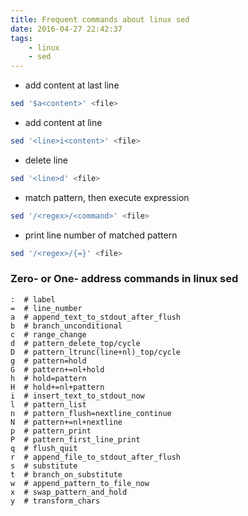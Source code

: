 ```yaml
---
title: Frequent commands about linux sed
date: 2016-04-27 22:42:37
tags: 
    - linux
    - sed
---
```

+ add content at last line
```bash
sed '$a<content>' <file>
```
+ add content at line
```bash
sed '<line>i<content>' <file>
```
<!-- more -->
+ delete line
```bash
sed '<line>d' <file>
```
+ match pattern, then execute expression
```bash
sed '/<regex>/<command>' <file>
```
+ print line number of matched pattern
```bash
sed '/<regex>/{=}' <file>
```

### Zero- or One- address commands in linux sed
```
:  # label
=  # line_number
a  # append_text_to_stdout_after_flush
b  # branch_unconditional
c  # range_change
d  # pattern_delete_top/cycle
D  # pattern_ltrunc(line+nl)_top/cycle
g  # pattern=hold
G  # pattern+=nl+hold
h  # hold=pattern
H  # hold+=nl+pattern
i  # insert_text_to_stdout_now
l  # pattern_list
n  # pattern_flush=nextline_continue
N  # pattern+=nl+nextline
p  # pattern_print
P  # pattern_first_line_print
q  # flush_quit
r  # append_file_to_stdout_after_flush
s  # substitute
t  # branch_on_substitute
w  # append_pattern_to_file_now
x  # swap_pattern_and_hold
y  # transform_chars
```
